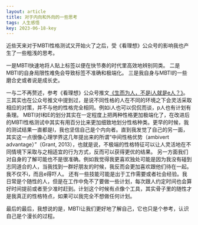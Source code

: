 ```yaml
---
layout: article
title: 对于内向和外向的一些思考
tags: 人生感悟
key: 2023-06-18-key
---
```

近些天来对于MBTI性格测试又开始火了之后，受《看理想》公众号的影响我也产生了一些粗浅的思考。
<!--more-->

一是MBTI快速地将人贴上标签以便在快节奏的时代里高效地辨别同类。
二是MBTI的自身局限性难免会导致标签不准确和极端化。
三是我自身与MBTI的一些磨合史或者说是成长史。

一与二不再赘述，参考《看理想》公众号推文[《生而为人，不是i人就是e人？》](https://www.thepaper.cn/newsDetail_forward_23478449)。
三其实也在公众号推文中提到过，是说不同性格的人在不同的环境之下会灵活采取相应的对策，并不与他的性格完全相同。例如i人也可以侃侃而谈，p人也有计划有条理。
MBTI对I和E的划分其实在一定程度上把两种性格更加极端化了，在改进后的MBTI性格测试中其实有用百分比来更加细致地划分性格种类。更早的时候，我的测试结果一直都是I，我也坚信自己是个内向者。直到我发觉了自己的另一面，其实这一点很像心理学界这几年提出来的所谓“中间性格优势（ambivert advantage）”（Grant, 2013），也就是说，不极端的性格特征可以让人灵活地在不同情境下采取与之相适宜的行为方式，反而可以获得更优的结果。
另一方面我们对自身的了解可能也不是很准确。例如我觉得我更喜欢独处可能是因为我没有碰到志同道合的人，当我找到一群好朋友的时候，我反而会更加喜欢跟他们待在一起。我不仅不i，而且e得吓人。
还有一些技能可能是出于工作需要或者社会经验。我日常是个随性的人，但是在工作中免不了要做一些计划，每次跟人约定时间也会算好时间提前或者至少准时赶到。计划这个时候有点像个工具，其实骨子里的随性才是我真正的性格特点，如果可以我完全不想做任何计划。

最后的最后，我想说的是，MBTI让我们更好地了解自己，它也只是个参考，认识自己是个漫长的过程。
